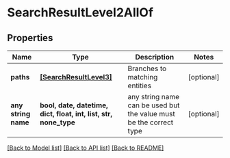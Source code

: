 # SearchResultLevel2AllOf


## Properties
Name | Type | Description | Notes
------------ | ------------- | ------------- | -------------
**paths** | [**[SearchResultLevel3]**](SearchResultLevel3.md) | Branches to matching entities | [optional] 
**any string name** | **bool, date, datetime, dict, float, int, list, str, none_type** | any string name can be used but the value must be the correct type | [optional]

[[Back to Model list]](../README.md#documentation-for-models) [[Back to API list]](../README.md#documentation-for-api-endpoints) [[Back to README]](../README.md)



